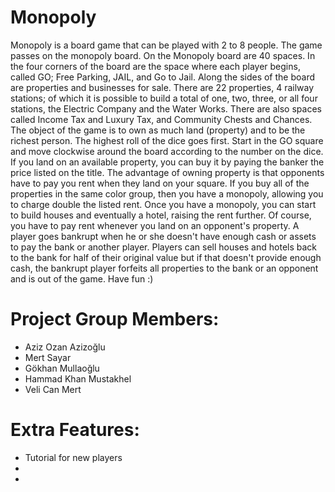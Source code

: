 # Monopoly
Monopoly is a board game that can be played with 2 to 8 people. The game passes on the monopoly board. On the Monopoly board are 40 spaces. In the four corners of the board are the space where each player begins, called GO; Free Parking, JAIL, and Go to Jail. Along the sides of the board are properties and businesses for sale. There are 22 properties, 4 railway stations; of which it is possible to build a total of one, two, three, or all four stations, the Electric Company and the Water Works. There are also spaces called Income Tax and Luxury Tax, and Community Chests and Chances. The object of the game is to own as much land (property) and to be the richest person. The highest roll of the dice goes first. Start in the GO square and move clockwise around the board according to the number on the dice. If you land on an available property, you can buy it by paying the banker the price listed on the title. The advantage of owning property is that opponents have to pay you rent when they land on your square. If you buy all of the properties in the same color group, then you have a monopoly, allowing you to charge double the listed rent. Once you have a monopoly, you can start to build houses and eventually a hotel, raising the rent further. Of course, you have to pay rent whenever you land on an opponent's property. A player goes bankrupt when he or she doesn't have enough cash or assets to pay the bank or another player. Players can sell houses and hotels back to the bank for half of their original value but if that doesn't provide enough cash, the bankrupt player forfeits all properties to the bank or an opponent and is out of the game. Have fun :)

# Project Group Members:
* Aziz Ozan Azizoğlu
* Mert Sayar
* Gökhan Mullaoğlu
* Hammad Khan Mustakhel
* Veli Can Mert

# Extra Features:
* Tutorial for new players
*
*

